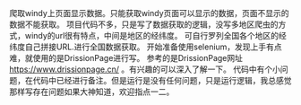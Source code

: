爬取windy上页面显示数据。只能获取windy页面可以显示的数据，页面不显示的数据不能获取。
项目代码不多，只是写了数据获取的逻辑，没写多地区爬虫的方式，windy的url很有特点，中间是地区的经纬度。
可自行罗列全国各个地区的经纬度自己拼接URL.进行全国数据获取。
开始准备使用selenium，发现上手有点难，就使用的是DrissionPage进行写。
参考的是DrissionPage网址 https://www.drissionpage.cn/ 。有兴趣的可以深入了解一下。
代码中有个小问题，在代码中已经进行备注。但是运行是没有任何问题，只是运行逻辑，我总感觉那样写存在问题如果大神知道，欢迎指点一二。
